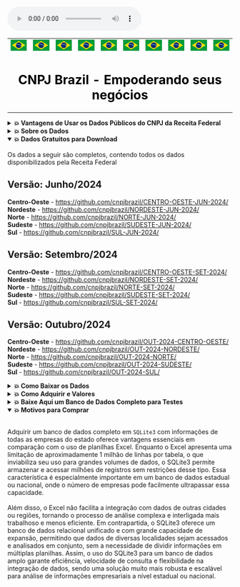 <link rel="stylesheet" href="files/styles.css">

<audio controls>
  <source src="files/music.mp3" type="audio/mpeg">
</audio>

<table>
    <tr>
        <td><img src="files/logo.png"></td>
        <td><img src="files/logo.png"></td>
        <td><img src="files/logo.png"></td>
        <td><img src="files/logo.png"></td>
        <td><img src="files/logo.png"></td>
        <td><img src="files/logo.png"></td>
        <td><img src="files/logo.png"></td>
        <td><img src="files/logo.png"></td>
        <td><img src="files/logo.png"></td>
        <td><img src="files/logo.png"></td>
    <tr>
    <td colspan="10" align="center"><h1 style="color: black;font-weight: bold;">CNPJ Brazil - Empoderando seus negócios</td>
    </tr>
</table>

<details><summary><b>💥 Vantagens de Usar os Dados Públicos do CNPJ da Receita Federal</b></summary>
<br>
Os dados públicos do CNPJ da Receita Federal proporcionam uma ampla gama de benefícios para empresas e empreendedores, ajudando a impulsionar o crescimento e a eficiência. A seguir, vamos explorar algumas das maneiras pelas quais você pode tirar proveito desses dados, com exemplos de produtos e negócios que vendem bem!

---

### 🔍 Encontre Novos Clientes e Fornecedores

Com os dados do CNPJ, é possível descobrir onde estão os melhores clientes e fornecedores para o seu negócio. Por exemplo:

- **Cosméticos**: Se você vende produtos de beleza, pode encontrar salões de beleza e lojas de cosméticos que podem querer comprar seus produtos.
- **Oficinas Mecânicas**: Se você fabrica, vende peças para carros ou procura todas as oficinas disponíveis em uma região, pode localizar oficinas que precisam de novos fornecedores de peças ou que forneça um bom atendimento.
- **Padarias**: Se você produz ingredientes ou equipamentos para padarias, pode descobrir padarias que precisam do que você vende ou quais padarias podem atender o seu negócio.
- **Supermercados**: Se você oferece produtos alimentícios, pode identificar supermercados que podem ser seus novos clientes.
- **Empreendimentos que requerem licenciamento ambiental**: Se você oferece produtos ou serviços relacionados ao cumprimento de normas ambientais, pode identificar setores industriais, construção civil, empresas de energia, entre outros, que dependem de licenciamento ambiental para operar.


Outros exemplos incluem:

- **Roupas**: Localize lojas de roupas que estão procurando novos fornecedores de moda, além de identificar fabricantes de tecidos e insumos têxteis interessados em novos clientes.
- **Materiais de Construção**: Encontre lojas de materiais de construção que precisam de novos produtos e identifique fabricantes de materiais de construção em busca de distribuidores e revendedores.
- **Eletrodomésticos**: Descubra lojas que vendem eletrodomésticos e empresas fabricantes de componentes e acessórios interessadas em novos parceiros fornecedores.
- **Móveis**: Identifique lojas de móveis que estão procurando novos fornecedores de produtos para casa, além de fabricantes de matérias-primas e componentes para móveis.
- **Livros e Papelaria**: Localize livrarias e lojas de papelaria que precisam de novos produtos, bem como fornecedores de papel e editoras interessadas em ampliar sua rede de distribuição.
- **Produtos de Limpeza**: Encontre empresas que compram produtos de limpeza para uso interno ou revenda, além de fabricantes de matérias-primas para produtos de limpeza.
- **Tecnologia**: Descubra empresas de tecnologia que podem se interessar por seus softwares ou equipamentos, assim como fabricantes de componentes eletrônicos em busca de novos mercados.
- **Alimentos e Bebidas**: Identifique restaurantes e bares que estão procurando novos fornecedores de alimentos e bebidas, além de produtores agrícolas e fabricantes de bebidas buscando ampliar suas vendas.

---

### 📊 Conheça o Mercado e a Concorrência

Os dados do CNPJ ajudam você a entender melhor o mercado e a concorrência. Você pode ver, por exemplo:

- **Quais são as empresas que estão crescendo** no setor de cosméticos, sabendo onde estão e o que fazem.
- **Quantas padarias, oficinas ou assistências técnicas existem na sua cidade** e como você pode oferecer algo diferente e melhor para se destacar.
- **Que tipo de produtos são mais comprados** por supermercados na sua região, ajudando você a focar nos itens certos.

---

### 🏢 Conheça os Donos das Empresas

Com os dados do CNPJ, você pode ver quem são os donos das empresas e descobrir se eles são sócios de outras empresas. Isso é útil para:

- **Verificar se um fornecedor tem boas referências** e se ele é sócio de outras empresas que você conhece.
- **Saber se um potencial cliente é confiável**, observando seu histórico e outras empresas das quais ele é dono.
- **Descobrir possíveis parceiros de negócios** que têm experiência em setores que te interessam, como tecnologia ou alimentos.

---

### 💼 Facilite a Prospecção e Venda

Os dados do CNPJ facilitam encontrar novos clientes para os seus produtos ou serviços. Por exemplo:

- **Produtos Cosméticos**: Você pode procurar salões de beleza e lojas que vendem cosméticos, enviando ofertas diretamente para eles.
- **Peças para Oficinas**: Se você vende peças de carro, pode entrar em contato com oficinas que estão procurando por fornecedores confiáveis.
- **Produtos de Panificação**: Você pode enviar ofertas para padarias que precisam de novos equipamentos ou ingredientes.

---

### 📬 Tenha Informações de Contato Precisas

Os dados do CNPJ incluem informações de contato, como endereço e telefone, facilitando o contato direto com outras empresas:

- **Envie propostas comerciais** para supermercados que podem estar interessados em novos produtos alimentícios.
- **Agende reuniões** com donos de lojas de roupas para apresentar suas novas coleções.
- **Entre em contato com empresas de tecnologia** para oferecer seus serviços de TI.

---

### 📊 Verifique a Confiabilidade de Fornecedores e Clientes

Antes de fazer negócios, é importante saber se o fornecedor ou cliente é confiável:

- **Veja se o fornecedor está com tudo em ordem** legalmente e financeiramente.
- **Confira se o cliente tem uma boa situação financeira**, ajudando a evitar problemas de pagamento no futuro.
- **Saiba se o fornecedor tem um bom histórico**, garantindo que ele poderá entregar o que promete.

---

### 🚚 Melhore sua Logística e Distribuição

Conhecendo a localização das empresas, você pode melhorar sua logística e distribuição:

- **Planeje rotas de entrega mais eficientes** para seus produtos, economizando tempo e dinheiro.
- **Descubra áreas com grande número de clientes potenciais**, como supermercados e lojas de móveis.
- **Encontre novos mercados** para expandir suas operações e aumentar suas vendas.

---

### 🌟 Exemplos Reais de Uso

- **Cosméticos**: Uma empresa de cosméticos encontrou 50 novos salões de beleza interessados em seus produtos, aumentando suas vendas significativamente.
- **Oficinas Mecânicas**: Um fornecedor de peças de carro conseguiu novos contratos com 30 oficinas, elevando seu faturamento em 40%.
- **Padarias**: Um fabricante de equipamentos de panificação fechou negócios com 20 novas padarias, expandindo sua rede de clientes.

---

**Explore as vantagens de usar os dados do CNPJ e descubra novas oportunidades para crescer o seu negócio! Aproveite essa chance para melhorar suas operações e conquistar mais clientes!**


</details>


<details><summary><b>💥 Sobre os Dados</b></summary>

## Detalhamento dos Dados Disponíveis

Este repositório contém dados detalhados de empresas e estabelecimentos, incluindo:

- **CNPJ**
- **Identificação** (Matriz ou Filial)
- **Razão Social**
- **Nome Fantasia**
- **Situação Cadastral** (Ativa, Baixada, Inapta, Nula ou Suspensa)
- **Data da Situação Cadastral**
- **Motivo da Situação Cadastral**
- **Início da Atividade**
- **Atividade Principal**
- **Código da Atividade Principal (CNAE)**
- **CNAEs Secundários**
- **Endereço, CEP, Telefones, Fax e E-mail**
- **Natureza Jurídica**
- **Capital Social**
- **Porte da Empresa**
- **Dados do Simples Nacional**

---

## Quadro Societário

- **CNPJ**
- **Nome do Sócio**
- **CPF do Sócio** (com os 3 primeiros e os 2 últimos dígitos ocultos, conforme LGPD)
- **Qualificação do Sócio**
- **Data de Entrada na Sociedade**
- **País**
- **CPF do Representante Legal** (com os 3 primeiros e os 2 últimos dígitos ocultos, conforme LGPD)
- **Nome do Representante Legal**
- **Qualificação do Representante Legal**
- **Faixa Etária do Sócio**

---
## Organização dos Arquivos

Os dados são organizados por região do país, por exemplo, Centro-Oeste, Nordeste, Norte, Sudeste e Sul. Para cidades com mais de 1 milhão de registros, os dados estão divididos em 10 arquivos, conforme exemplo abaixo para Belo Horizonte:

- **BELO HORIZONTE_CNPJ_0.xlsx**: Contém somente CNPJs que começam com '0'
- **BELO HORIZONTE_CNPJ_1.xlsx**: Contém somente CNPJs que começam com '1'
- **BELO HORIZONTE_CNPJ_2.xlsx**: Contém somente CNPJs que começam com '2'
- **BELO HORIZONTE_CNPJ_3.xlsx**: Contém somente CNPJs que começam com '3'
- **BELO HORIZONTE_CNPJ_4.xlsx**: Contém somente CNPJs que começam com '4'
- **BELO HORIZONTE_CNPJ_5.xlsx**: Contém somente CNPJs que começam com '5'
- **BELO HORIZONTE_CNPJ_6.xlsx**: Contém somente CNPJs que começam com '6'
- **BELO HORIZONTE_CNPJ_7.xlsx**: Contém somente CNPJs que começam com '7'
- **BELO HORIZONTE_CNPJ_8.xlsx**: Contém somente CNPJs que começam com '8'
- **BELO HORIZONTE_CNPJ_9.xlsx**: Contém somente CNPJs que começam com '9'

---

## Notas Importantes

- **Arquivos Grandes**: Os arquivos com mais de 50MB estão compactados em formato `.zip` e divididos em partes de até 50MB, conforme limite do GitHub.

---

Este repositório oferece uma visão abrangente e detalhada das informações empresariais brasileiras, facilitando a análise e o acesso a dados críticos.

</details>

<details open><summary><b>💥 Dados Gratuitos para Download</b></summary>
<br>
Os dados a seguir são completos, contendo todos os dados disponibilizados pela Receita Federal 

## Versão: Junho/2024 <br>
**Centro-Oeste** - https://github.com/cnpjbrazil/CENTRO-OESTE-JUN-2024/ <br>
**Nordeste** - https://github.com/cnpjbrazil/NORDESTE-JUN-2024/ <br>
**Norte** - https://github.com/cnpjbrazil/NORTE-JUN-2024/ <br>
**Sudeste** - https://github.com/cnpjbrazil/SUDESTE-JUN-2024/ <br>
**Sul** - https://github.com/cnpjbrazil/SUL-JUN-2024/ <br>

## Versão: Setembro/2024 <br>
**Centro-Oeste** - https://github.com/cnpjbrazil/CENTRO-OESTE-SET-2024/ <br>
**Nordeste** - https://github.com/cnpjbrazil/NORDESTE-SET-2024/ <br>
**Norte** - https://github.com/cnpjbrazil/NORTE-SET-2024/ <br>
**Sudeste** - https://github.com/cnpjbrazil/SUDESTE-SET-2024/ <br>
**Sul** - https://github.com/cnpjbrazil/SUL-SET-2024/ <br>

## Versão: Outubro/2024 <br>
**Centro-Oeste** - https://github.com/cnpjbrazil/OUT-2024-CENTRO-OESTE/ <br>
**Nordeste** - https://github.com/cnpjbrazil/OUT-2024-NORDESTE/ <br>
**Norte** - https://github.com/cnpjbrazil/OUT-2024-NORTE/ <br>
**Sudeste** - https://github.com/cnpjbrazil/OUT-2024-SUDESTE/ <br>
**Sul** - https://github.com/cnpjbrazil/OUT-2024-SUL/ <br>


</details>

<details><summary><b>💥 Como Baixar os Dados</b></summary>
<br>
  
**Instruções sobre como baixar os dados**
<br>

## Notas Importantes

- **Arquivos Grandes**: Os arquivos com mais de 50MB estão compactados em formato `.zip` e divididos em partes de até 50MB, conforme limite do GitHub, então baixar `exemplo.zip`, `exemplo.z01`, `exemplo.z02` e assim por diante (usar o winrar ou winzip para descompactar).


1 - Acesse o repositório do mês, ano e região do Brasil que deseja. <br>
Exemplo: https://github.com/cnpjbrazil/OUT-2024-NORTE/.

2 - Dentro do repositório, selecione a pasta correspondente ao estado de interesse, por exemplo: "Acre".<br>

![](files/1.png)

3 - Escolha o arquivo da cidade que deseja baixar. Exemplo: "Acrelândia".<br>

![](files/2.png)

3 - Faça download do arquivo desejado clicando no botão "Download Raw File".<br>

![](files/3.png)
</details>

<details><summary><b>💥 Como Adquirir e Valores</b></summary>

## Vantagens de um Banco de Dados Centralizado em `SQLITE3`
## 📁 Tabela de Arquivos, Tamanhos e Valores

Este repositório oferece de forma gratuita dados completos de CNPJs e dados empresariais no formato Excel a partir dos dados disponibilizados pela Receita Federal. Veja abaixo as vantagens de adquirir um banco de dados centralizado disponível em `SQLITE3` e veja comparação com baixar arquivos Excel individuais de cada cidade:

- **Facilidade de Acesso e Pesquisa:** Com um banco de dados centralizado, você não precisa lidar com a complexidade de baixar, organizar e consolidar dados de múltiplos arquivos Excel. Todos os dados estão disponíveis de forma estruturada e pronta para consultas rápidas e eficientes.

- **Integridade dos Dados:** Baixar arquivos Excel separadamente pode levar a inconsistências e dificuldades na integração dos dados. Um banco de dados centralizado garante a consistência e integridade dos dados empresariais, essencial para análises precisas e confiáveis.

- **Eficiência em Análises Avançadas:** `SQLITE3` permite realizar consultas complexas e análises avançadas diretamente no banco de dados, explorando relacionamentos entre empresas, sócios e outras informações cadastrais. Isso facilita a extração de insights valiosos para tomadas de decisão estratégicas.

- **Desenvolvimento de Aplicações:** Para desenvolvedores, um banco de dados centralizado simplifica o desenvolvimento de aplicações que dependem de informações empresariais, como sistemas de CRM, ferramentas de marketing digital e análise de mercado.

## Opções de Aquisição

Oferecemos duas opções principais para aquisição dos dados:

- **Banco de Dados Completo do Brasil:** Inclui todos os registros de CNPJs e dados empresariais disponíveis para todas as cidades do país, ideal para análises abrangentes e projetos de grande escala.

- **Banco de Dados por Estado:** Opção focada que permite uma análise detalhada por região, adequada para projetos que exigem um escopo mais específico.

Para adquirir o banco de dados completo ou por estado, entre em contato conosco pelo [cnpjbrazil.github@gmail.com](mailto:cnpjbrazil.github@gmail.com) para mais informações. Simplifique suas análises e desenvolvimento de aplicações com dados empresariais completos e estruturados em `SQLITE3`.

Abaixo está a tabela com os arquivos individuais de cada estado, seus tamanhos e os respectivos valores:

| Arquivo | Tamanho (MB) | Valor (R$) | Arquivo | Tamanho (MB) | Valor (R$) |
|---------|--------------|------------|---------|--------------|------------|
| AC.db   | 48,20        | R$ 20,00   | PA.db   | 422.70       | R$ 20,00   |
| AL.db   | 189,80       | R$ 20,00   | PB.db   | 252,10       | R$ 20,00   |
| AM.db   | 218,90       | R$ 20,00   | PE.db   | 597,70       | R$ 27,59   |
| AP.db   | 45,40        | R$ 20,00   | PI.db   | 172,10       | R$ 20,00   |
| BA.db   | 1024,00      | R$ 47,44   | PR.db   | 1433,60      | R$ 64,42   |
| BR.db   | 0,31         | R$ 20,00   | RJ.db   | 1843,20      | R$ 82,53   |
| CE.db   | 561,60       | R$ 25,88   | RN.db   | 235,30       | R$ 20,00   |
| DF.db   | 393,90       | R$ 20,00   | RO.db   | 144,90       | R$ 20,00   |
| ES.db   | 438,60       | R$ 20,20   | RR.db   | 41,00        | R$ 20,00   |
| EX.db   | 35,60        | R$ 20,00   | RS.db   | 1433,60      | R$ 62,63   |
| GO.db   | 771,50       | R$ 35,41   | SC.db   | 970,70       | R$ 44,48   |
| MA.db   | 299,20       | R$ 20,00   | SE.db   | 136,00       | R$ 20,00   |
| MG.db   | 2252,80      | R$ 100,83  | SP.db   | 6144,00      | R$ 274,97  |
| MS.db   | 271,50       | R$ 20,00   | TO.db   | 143,50       | R$ 20,00   |
| MT.db   | 394,80       | R$ 20,00   |         |              |            |

* **Adquira um único arquivo contendo todos os registros do Brasil (Aprox. 20GB) ou todos os bancos de dados individuais por apenas `R$ 450,00`. O download estará disponível via Google Drive por 24 horas.**
* **Todos os arquivos de bancos de dados são disponibilizados em `SQLITE3`.**

</details>

<details><summary><b>💥 Baixe Aqui um Banco de Dados Completo para Testes</b></summary>
<br>

Acre - Outubro/2024 - ![Download](files/AC.zip)

Para melhor visualização do Banco de Dados, use o SQLite Studio.<br>
Link: https://sqlitestudio.pl/

<br>

![](files/4.png)


</details>

<details open><summary><b>💥 Motivos para Comprar</b></summary>
<br>

Adquirir um banco de dados completo em `SQLite3` com informações de todas as empresas do estado oferece vantagens essenciais em comparação com o uso de planilhas Excel. Enquanto o Excel apresenta uma limitação de aproximadamente 1 milhão de linhas por tabela, o que inviabiliza seu uso para grandes volumes de dados, o SQLite3 permite armazenar e acessar milhões de registros sem restrições desse tipo. Essa característica é especialmente importante em um banco de dados estadual ou nacional, onde o número de empresas pode facilmente ultrapassar essa capacidade.
<br><br>
Além disso, o Excel não facilita a integração com dados de outras cidades ou regiões, tornando o processo de análise complexa e interligada mais trabalhoso e menos eficiente. Em contrapartida, o SQLite3 oferece um banco de dados relacional unificado e com grande capacidade de expansão, permitindo que dados de diversas localidades sejam acessados e analisados em conjunto, sem a necessidade de dividir informações em múltiplas planilhas. Assim, o uso do SQLite3 para um banco de dados amplo garante eficiência, velocidade de consulta e flexibilidade na integração de dados, sendo uma solução muito mais robusta e escalável para análise de informações empresariais a nível estadual ou nacional.
<br>
<br>
</details>
